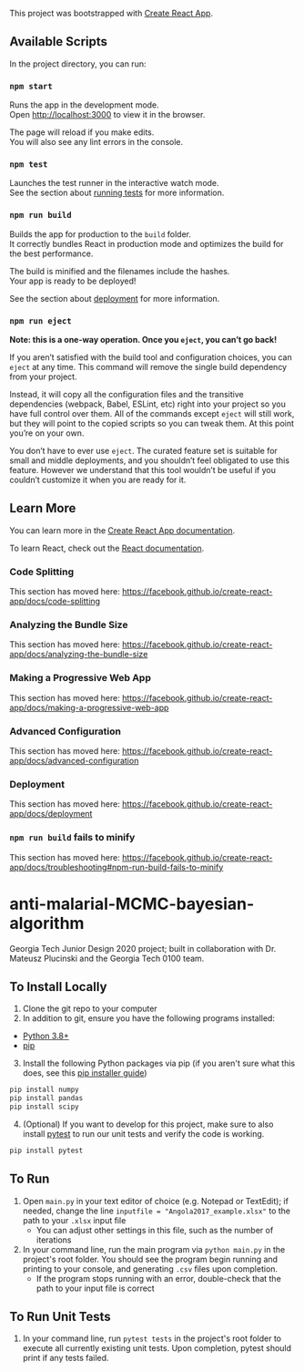 This project was bootstrapped with [Create React App](https://github.com/facebook/create-react-app).

## Available Scripts

In the project directory, you can run:

### `npm start`

Runs the app in the development mode.<br />
Open [http://localhost:3000](http://localhost:3000) to view it in the browser.

The page will reload if you make edits.<br />
You will also see any lint errors in the console.

### `npm test`

Launches the test runner in the interactive watch mode.<br />
See the section about [running tests](https://facebook.github.io/create-react-app/docs/running-tests) for more information.

### `npm run build`

Builds the app for production to the `build` folder.<br />
It correctly bundles React in production mode and optimizes the build for the best performance.

The build is minified and the filenames include the hashes.<br />
Your app is ready to be deployed!

See the section about [deployment](https://facebook.github.io/create-react-app/docs/deployment) for more information.

### `npm run eject`

**Note: this is a one-way operation. Once you `eject`, you can’t go back!**

If you aren’t satisfied with the build tool and configuration choices, you can `eject` at any time. This command will remove the single build dependency from your project.

Instead, it will copy all the configuration files and the transitive dependencies (webpack, Babel, ESLint, etc) right into your project so you have full control over them. All of the commands except `eject` will still work, but they will point to the copied scripts so you can tweak them. At this point you’re on your own.

You don’t have to ever use `eject`. The curated feature set is suitable for small and middle deployments, and you shouldn’t feel obligated to use this feature. However we understand that this tool wouldn’t be useful if you couldn’t customize it when you are ready for it.

## Learn More

You can learn more in the [Create React App documentation](https://facebook.github.io/create-react-app/docs/getting-started).

To learn React, check out the [React documentation](https://reactjs.org/).

### Code Splitting

This section has moved here: https://facebook.github.io/create-react-app/docs/code-splitting

### Analyzing the Bundle Size

This section has moved here: https://facebook.github.io/create-react-app/docs/analyzing-the-bundle-size

### Making a Progressive Web App

This section has moved here: https://facebook.github.io/create-react-app/docs/making-a-progressive-web-app

### Advanced Configuration

This section has moved here: https://facebook.github.io/create-react-app/docs/advanced-configuration

### Deployment

This section has moved here: https://facebook.github.io/create-react-app/docs/deployment

### `npm run build` fails to minify

This section has moved here: https://facebook.github.io/create-react-app/docs/troubleshooting#npm-run-build-fails-to-minify
# anti-malarial-MCMC-bayesian-algorithm

Georgia Tech Junior Design 2020 project; built in collaboration with Dr. Mateusz Plucinski and the Georgia Tech 0100 team.

## To Install Locally

1.  Clone the git repo to your computer
2.  In addition to git, ensure you have the following programs installed:

-   [Python 3.8+](https://www.python.org/downloads/)
-   [pip](https://pip.pypa.io/en/stable/installing/)

3.  Install the following Python packages via pip (if you aren't sure what this does, see this [pip installer guide](https://packaging.python.org/tutorials/installing-packages/))

```bash
pip install numpy
pip install pandas
pip install scipy
```

4.  (Optional) If you want to develop for this project, make sure to also install [pytest](https://docs.pytest.org/en/stable/getting-started.html) to run our unit tests and verify the code is working.

```bash
pip install pytest
```

## To Run

1.  Open `main.py` in your text editor of choice (e.g. Notepad or TextEdit); if needed, change the line `inputfile = "Angola2017_example.xlsx"` to the path to your `.xlsx` input file
    -   You can adjust other settings in this file, such as the number of iterations
2.  In your command line, run the main program via `python main.py` in the project's root folder. You should see the program begin running and printing to your console, and generating `.csv` files upon completion.
    -   If the program stops running with an error, double-check that the path to your input file is correct

## To Run Unit Tests

1.  In your command line, run `pytest tests` in the project's root folder to execute all currently existing unit tests. Upon completion, pytest should print if any tests failed.
